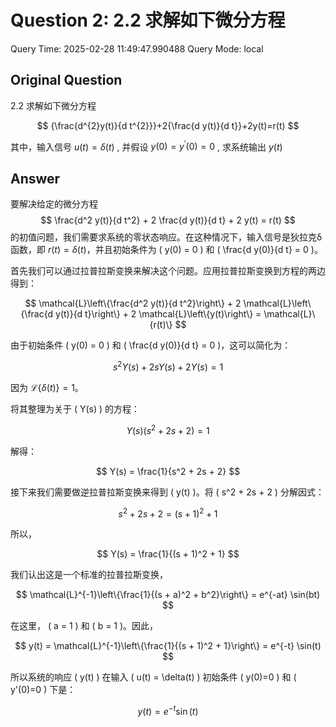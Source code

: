 # Question 2: 2.2 求解如下微分方程

Query Time: 2025-02-28 11:49:47.990488
Query Mode: local

## Original Question
2.2 求解如下微分方程  

$$
{\frac{d^{2}y(t)}{d t^{2}}}+2{\frac{d y(t)}{d t}}+2y(t)=r(t)
$$  

其中，输入信号 $u(t)=\delta(t)$ , 并假设 $y(0)=y^{\prime}(0)=0$ , 求系统输出 $y(t)$

## Answer
要解决给定的微分方程
$$
\frac{d^2 y(t)}{d t^2} + 2 \frac{d y(t)}{d t} + 2 y(t) = r(t)
$$
的初值问题，我们需要求系统的零状态响应。在这种情况下，输入信号是狄拉克δ函数，即 $r(t) = \delta(t)$，并且初始条件为 \( y(0) = 0 \) 和 \( \frac{d y(0)}{d t} = 0 \)。

首先我们可以通过拉普拉斯变换来解决这个问题。应用拉普拉斯变换到方程的两边得到：

$$
\mathcal{L}\left\{\frac{d^2 y(t)}{d t^2}\right\} + 2 \mathcal{L}\left\{\frac{d y(t)}{d t}\right\} + 2 \mathcal{L}\left\{y(t)\right\} = \mathcal{L}\{r(t)\}
$$

由于初始条件 \( y(0) = 0 \) 和 \( \frac{d y(0)}{d t} = 0 \)，这可以简化为：

$$
s^2 Y(s) + 2s Y(s) + 2 Y(s) = 1
$$

因为 $\mathcal{L}\{\delta(t)\} = 1$。

将其整理为关于 \( Y(s) \) 的方程：

$$
Y(s) (s^2 + 2s + 2) = 1
$$

解得：

$$
Y(s) = \frac{1}{s^2 + 2s + 2}
$$

接下来我们需要做逆拉普拉斯变换来得到 \( y(t) \)。将 \( s^2 + 2s + 2 \) 分解因式：

$$
s^2 + 2s + 2 = (s + 1)^2 + 1
$$

所以，

$$
Y(s) = \frac{1}{(s + 1)^2 + 1}
$$

我们认出这是一个标准的拉普拉斯变换，

$$
\mathcal{L}^{-1}\left\{\frac{1}{(s + a)^2 + b^2}\right\} = e^{-at} \sin(bt)
$$

在这里， \( a = 1 \) 和 \( b = 1 \)。因此，

$$
y(t) = \mathcal{L}^{-1}\left\{\frac{1}{(s + 1)^2 + 1}\right\} = e^{-t} \sin(t)
$$

所以系统的响应 \( y(t) \) 在输入 \( u(t) = \delta(t) \) 初始条件 \( y(0)=0 \) 和 \( y'(0)=0 \) 下是：

$$
y(t) = e^{-t} \sin(t)
$$